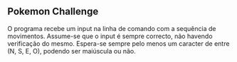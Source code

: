 ## Pokemon Challenge

O programa recebe um input na linha de comando com a sequência de movimentos.
Assume-se que o input é sempre correcto, não havendo verificação do mesmo. 
Espera-se sempre pelo menos um caracter de entre (N, S, E, O), podendo ser maiúscula ou não.

